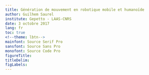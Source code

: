 ```yaml
---
title: Génération de mouvement en robotique mobile et humanoïde
author: Guilhem Saurel
institute: Gepetto - LAAS-CNRS
date: 3 octobre 2017
lang: fr
toc: true
<!--theme: lbtn-->
mainfont: Source Serif Pro
sansfont: Source Sans Pro
monofont: Source Code Pro
figureTitle:
titleDelim:
figLabels:
---
```

